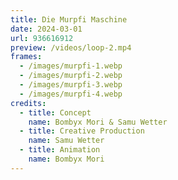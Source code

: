 ```yaml
---
title: Die Murpfi Maschine
date: 2024-03-01
url: 936616912
preview: /videos/loop-2.mp4
frames:
  - /images/murpfi-1.webp
  - /images/murpfi-2.webp
  - /images/murpfi-3.webp
  - /images/murpfi-4.webp
credits:
  - title: Concept
    name: Bombyx Mori & Samu Wetter
  - title: Creative Production
    name: Samu Wetter
  - title: Animation
    name: Bombyx Mori
---
```

